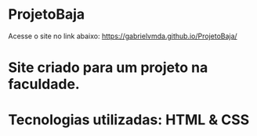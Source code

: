 # ProjetoBaja
Acesse o site no link abaixo:
https://gabrielvmda.github.io/ProjetoBaja/


# Site criado para um projeto na faculdade.

# Tecnologias utilizadas: HTML & CSS
